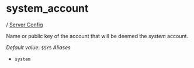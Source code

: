 # system_account

/ [Server Config](../README.md) 

Name or public key of the account that will be deemed the
*system* account.

*Default value*: `$SYS`
*Aliases*
- `system`

